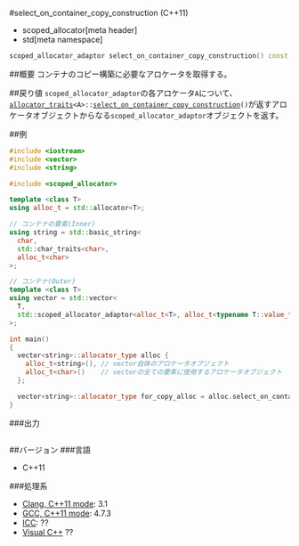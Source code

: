 #select_on_container_copy_construction (C++11)
* scoped_allocator[meta header]
* std[meta namespace]

```cpp
scoped_allocator_adaptor select_on_container_copy_construction() const;
```

##概要
コンテナのコピー構築に必要なアロケータを取得する。


##戻り値
`scoped_allocator_adaptor`の各アロケータ`A`について、[`allocator_traits`](/reference/memory/allocator_traits.md)`<A>::`[`select_on_container_copy_construction`](/reference/memory/allocator_traits/select_on_container_copy_construction.md)`()`が返すアロケータオブジェクトからなる`scoped_allocator_adaptor`オブジェクトを返す。


##例
```cpp
#include <iostream>
#include <vector>
#include <string>

#include <scoped_allocator>

template <class T>
using alloc_t = std::allocator<T>;

// コンテナの要素(Inner)
using string = std::basic_string<
  char,
  std::char_traits<char>,
  alloc_t<char>
>;

// コンテナ(Outer)
template <class T>
using vector = std::vector<
  T,
  std::scoped_allocator_adaptor<alloc_t<T>, alloc_t<typename T::value_type>>
>;

int main()
{
  vector<string>::allocator_type alloc {
    alloc_t<string>(), // vector自体のアロケータオブジェクト
    alloc_t<char>()    // vectorの全ての要素に使用するアロケータオブジェクト
  };

  vector<string>::allocator_type for_copy_alloc = alloc.select_on_container_copy_construction();
}
```

###出力
```
```

##バージョン
###言語
- C++11

###処理系
- [Clang, C++11 mode](/implementation.md#clang): 3.1
- [GCC, C++11 mode](/implementation.md#gcc): 4.7.3
- [ICC](/implementation.md#icc): ??
- [Visual C++](/implementation.md#visual_cpp) ??
